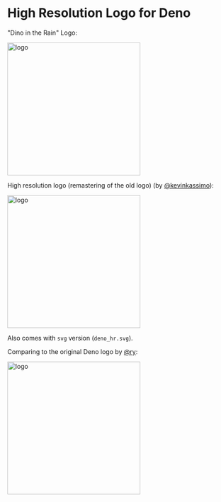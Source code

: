 # High Resolution Logo for Deno

"Dino in the Rain" Logo:

<img src="https://denolib.github.io/high-res-deno-logo/deno_hr_circle.png" alt="logo" width="300"/>

High resolution logo (remastering of the old logo) (by [@kevinkassimo](https://github.com/kevinkassimo)):

<img src="https://denolib.github.io/high-res-deno-logo/deno_hr.png" alt="logo" width="300"/>

Also comes with `svg` version (`deno_hr.svg`).

Comparing to the original Deno logo by [@ry](https://github.com/ry):

<img src="https://deno.land/images/deno_logo.png" alt="logo" width="300"/>
